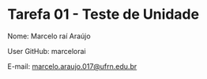 # Tarefa 01 - Teste de Unidade

Nome: Marcelo raí Araújo

User GitHub: marcelorai

E-mail: marcelo.araujo.017@ufrn.edu.br